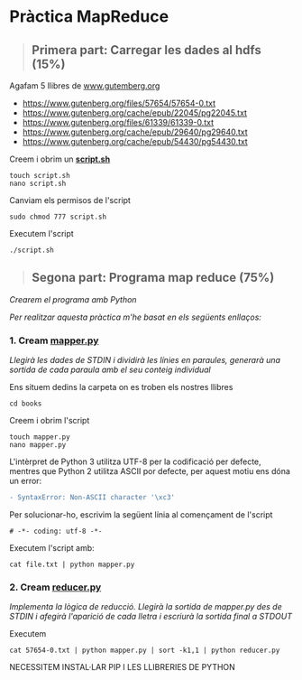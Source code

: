 # Pràctica MapReduce

> ## Primera part:  Carregar les dades al hdfs (15%)

Agafam 5 llibres de www.gutemberg.org 

- https://www.gutenberg.org/files/57654/57654-0.txt
- https://www.gutenberg.org/cache/epub/22045/pg22045.txt
- https://www.gutenberg.org/files/61339/61339-0.txt
- https://www.gutenberg.org/cache/epub/29640/pg29640.txt
- https://www.gutenberg.org/cache/epub/54430/pg54430.txt

Creem i obrim un [**script.sh**](script.sh)

```
touch script.sh
nano script.sh
```

Canviam els permisos de l'script

```
sudo chmod 777 script.sh
```

Executem l'script

```
./script.sh
```

> ## Segona part: Programa map reduce (75%)

*Crearem el programa amb Python*

*Per realitzar aquesta pràctica m'he basat en els següents enllaços:*

### 1. Cream [**mapper.py**](mapper.py)

*Llegirà les dades de STDIN i dividirà les línies en paraules, generarà una sortida de cada paraula amb el seu conteig individual*

Ens situem dedins la carpeta on es troben els nostres llibres

```
cd books
```

Creem i obrim l'script

```
touch mapper.py
nano mapper.py
```

L'intèrpret de Python 3 utilitza UTF-8 per la codificació per defecte, mentres que Python 2 utilitza ASCII por defecte, per aquest motiu ens dóna un error:

```diff
- SyntaxError: Non-ASCII character '\xc3'
```

Per solucionar-ho, escrivim la següent línia al començament de l'script
```
# -*- coding: utf-8 -*-
```

Executem l'script amb:

```
cat file.txt | python mapper.py
```


### 2. Cream [**reducer.py**](reducer.py)

*Implementa la lògica de reducció. Llegirà la sortida de mapper.py des de STDIN i afegirà l'aparició de cada lletra i escriurà la sortida final a STDOUT*

Executem 

```
cat 57654-0.txt | python mapper.py | sort -k1,1 | python reducer.py
```

NECESSITEM INSTAL·LAR PIP I LES LLIBRERIES DE PYTHON